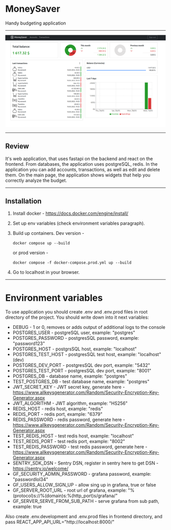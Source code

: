 # MoneySaver
Handy budgeting application

---
![img.png](preview.png)

---
## Review 

It's web application, that uses fastapi on the backend and react on the frontend. 
From databases, the application uses postgreSQL, redis.
In the application you can add accounts, transactions, as well as edit and delete them.
On the main page, the application shows widgets that help you correctly analyze the budget.


---
## Installation

1. Install docker - https://docs.docker.com/engine/install/
2. Set up env variables (check environment variables paragraph).
3. Build up containers. Dev version -
    ```commandline
    docker compose up --build
    ``` 
    or prod version -
    ```commandline
    docker compose -f docker-compose.prod.yml up --build
    ```

4. Go to localhost in your browser.

---
# Environment variables

To use application you should create .env and .env.prod files in root directory of the project.
You should write down into it next variables:
- DEBUG - 1 or 0, removes or adds output of additional logs to the console
- POSTGRES_USER - postgreSQL user, example: "postgres"
- POSTGRES_PASSWORD - postgresSQL password, example: "password123"
- POSTGRES_HOST - postgrsSQL host, example: "localhost"
- POSTGRES_TEST_HOST - postgresSQL test host, example: "localhost" (dev)
- POSTGRES_DEV_PORT - postgresSQL dev port, example: "5432"
- POSTGRES_TEST_PORT - postgresSQL dev port, example: "8001"
- POSTGRES_DB - database name, example: "postgres"
- TEST_POSTGRES_DB - test database name, example: "postgres"
- JWT_SECRET_KEY - JWT secret key, generate here - https://www.allkeysgenerator.com/Random/Security-Encryption-Key-Generator.aspx
- JWT_ALGORITHM - JWT algorithm, example: "HS256"
- REDIS_HOST - redis host, example: "redis"
- REDIS_PORT - redis port, example: "6379"
- REDIS_PASSWORD - redis password, generate here - https://www.allkeysgenerator.com/Random/Security-Encryption-Key-Generator.aspx
- TEST_REDIS_HOST - test redis host, example: "localhost"
- TEST_REDIS_PORT - test redis port, example: "8002"
- TEST_REDIS_PASSWORD - test redis password, generate here - https://www.allkeysgenerator.com/Random/Security-Encryption-Key-Generator.aspx
- SENTRY_SDK_DSN - Sentry DSN, register in sentry here to get DSN - https://sentry.io/welcome/ 
- GF_SECURITY_ADMIN_PASSWORD - grafana password, example: "passwordlol34"
- GF_USERS_ALLOW_SIGN_UP - allow sing up in grafana, true or false
- GF_SERVER_ROOT_URL - root url of grafana, example: "%(protocol)s://%(domain)s:%(http_port)s/grafana/"
- GF_SERVER_SERVE_FROM_SUB_PATH - serve grafana from sub path, example: true

Also create .env.development and .env.prod files in frontend directory, and pass
REACT_APP_API_URL="http://localhost:8000/"